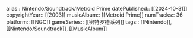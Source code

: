 alias:: Nintendo/Soundtrack/Metroid Prime
datePublished:: [[2024-10-31]]
copyrightYear:: [[2003]]
musicAlbum:: [[Metroid Prime]]
numTracks:: 36
platform:: [[NGC]] 
gameSeries:: [[密特罗德系列]]
tags:: [[Nintendo]], [[Nintendo/Soundtrack]], [[MusicAlbum]]
